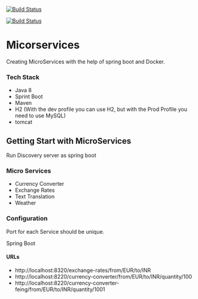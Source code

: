 
[![Build Status](https://dev.azure.com/bharatmca2010/bharatmca2010/_apis/build/status/everythingisdata.Productionize-Machine-Learning?branchName=master)](https://dev.azure.com/bharatmca2010/bharatmca2010/_build/latest?definitionId=3&branchName=master)

[![Build Status](https://travis-ci.org/everythingisdata/Micro-Services-Spring-Boot.svg?branch=master)](https://travis-ci.org/everythingisdata/Micro-Services-Spring-Boot)



# Micorservices 
Creating MicroServices with the help of spring boot and Docker.
### Tech Stack
- Java 8
- Sprint Boot
- Maven
- H2 (With the dev profile you can use H2, but with the Prod Profile you need to use MySQL)
- tomcat

## Getting Start with MicroServices
Run Discovery server as spring boot

### Micro Services
  - Currency Converter
  - Exchange Rates
  - Text Translation
  - Weather  

### Configuration 
  Port for each Service should be unique. 

Spring Boot
#### URLs
 - http://localhost:8320/exchange-rates/from/EUR/to/INR
 - http://localhost:8220/currency-converter/from/EUR/to/INR/quantity/100
 - http://localhost:8220/currency-converter-feing/from/EUR/to/INR/quantity/1001
